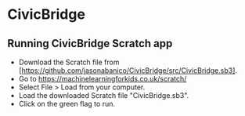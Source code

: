 # CivicBridge

## Running CivicBridge Scratch app

- Download the Scratch file from [https://github.com/jasonabanico/CivicBridge/src/CivicBridge.sb3].
- Go to https://machinelearningforkids.co.uk/scratch/
- Select File > Load from your computer.
- Load the downloaded Scratch file "CivicBridge.sb3".
- Click on the green flag to run.
